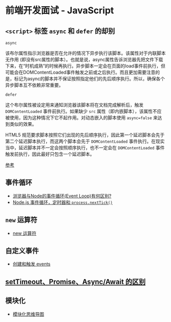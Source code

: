 # 前端开发面试 - JavaScript

## `<script>` 标签 `async` 和 `defer` 的却别

`async`

该布尔属性指示浏览器是否在允许的情况下异步执行该脚本。该属性对于内联脚本无作用 (即没有src属性的脚本）。也就是说，async属性告诉浏览器先把文件下载下来，在“时机成熟”的时候再执行。异步脚本一定会在页面的load事件前执行，但可能会在DOMContentLoaded事件触发之前或之后执行。而且更加需要注意的是，标记为async的脚本并不保证按照指定他们的先后顺序执行。所以，确保各个异步脚本互不依赖非常重要。

`defer`

这个布尔属性被设定用来通知浏览器该脚本将在文档完成解析后，触发 `DOMContentLoaded` 事件前执行。如果缺少 `src` 属性（即内嵌脚本），该属性不应被使用，因为这种情况下它不起作用。对动态嵌入的脚本使用 `async=false` 来达到类似的效果。

HTML5 规范要求脚本按照它们出现的先后顺序执行，因此第一个延迟脚本会先于第二个延迟脚本执行，而这两个脚本会先于 `DOMContentLoaded` 事件执行。在现实当中，延迟脚本并不一定会按照顺序执行，也不一定会在 `DOMContentLoaded` 事件触发前执行，因此最好只包含一个延迟脚本。

[参考](https://zhuanlan.zhihu.com/p/30898865#:~:text=Async%E6%98%AF%E5%9C%A8%E5%A4%96%E9%83%A8JS,%E6%96%87%E4%BB%B6%EF%BC%8C%E6%89%80%E4%BB%A5%E5%8F%AF%E4%BB%A5%E8%8A%82%E7%9C%81%E6%97%B6%E9%97%B4%E3%80%82)

## 事件循环

- [浏览器与Node的事件循环(Event Loop)有何区别?](https://juejin.cn/post/6844903761949753352)
- [Node.js 事件循环，定时器和 `process.nextTick()`](https://nodejs.org/zh-cn/docs/guides/event-loop-timers-and-nexttick/)

## `new` 运算符

- [new 运算符](https://developer.mozilla.org/zh-CN/docs/Web/JavaScript/Reference/Operators/new)

## 自定义事件

- [创建和触发 events](https://developer.mozilla.org/zh-CN/docs/Web/Guide/Events/Creating_and_triggering_events)

## [setTimeout、Promise、Async/Await 的区别](https://muyiy.cn/question/async/8.html)

## 模块化

- [模块化思维导图](https://www.processon.com/view/link/5c8409bbe4b02b2ce492286a#map)
